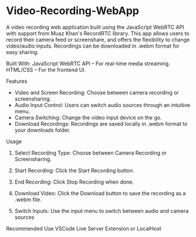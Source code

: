 # Video-Recording-WebApp
A video recording web application built using the JavaScript WebRTC API with support from Muaz Khan's RecordRTC library. This app allows users to record their camera feed or screenshare, and offers the flexibility to change video/audio inputs. Recordings can be downloaded in .webm format for easy sharing.

Built With:
JavaScript WebRTC API – For real-time media streaming.
HTML/CSS – For the frontend UI.


Features
  - Video and Screen Recording: Choose between camera recording or screensharing.
  - Audio Input Control: Users can switch audio sources through an intuitive menu.
  - Camera Switching: Change the video input device on the go.
  - Download Recordings: Recordings are saved locally in .webm format to your downloads folder.

Usage
1. Select Recording Type:
Choose between Camera Recording or Screensharing.

2. Start Recording:
Click the Start Recording button.

3. End Recording:
Click Stop Recording when done.

4. Download Video:
Click the Download button to save the recording as a .webm file.

5. Switch Inputs:
Use the input menu to switch between audio and camera sources


Recommended
Use VSCode Live Server Extension or LocalHost
